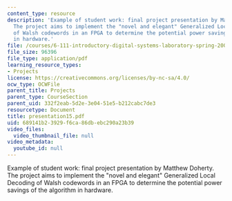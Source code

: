 ```yaml
---
content_type: resource
description: 'Example of student work: final project presentation by Matthew Doherty.
  The project aims to implement the "novel and elegant" Generalized Local Decoding
  of Walsh codewords in an FPGA to determine the potential power savings of the algorithm
  in hardware.'
file: /courses/6-111-introductory-digital-systems-laboratory-spring-2006/689141b23929f6ca86dbebc290a23b39_presentation15.pdf
file_size: 96396
file_type: application/pdf
learning_resource_types:
- Projects
license: https://creativecommons.org/licenses/by-nc-sa/4.0/
ocw_type: OCWFile
parent_title: Projects
parent_type: CourseSection
parent_uid: 332f2eab-5d2e-3e04-51e5-b212cabc7de3
resourcetype: Document
title: presentation15.pdf
uid: 689141b2-3929-f6ca-86db-ebc290a23b39
video_files:
  video_thumbnail_file: null
video_metadata:
  youtube_id: null
---
```

Example of student work: final project presentation by Matthew Doherty. The project aims to implement the "novel and elegant" Generalized Local Decoding of Walsh codewords in an FPGA to determine the potential power savings of the algorithm in hardware.